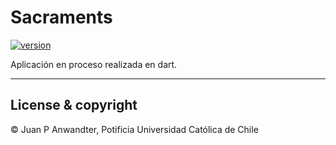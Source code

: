 # Sacraments #

[![version](https://img.shields.io/badge/version-1.0.0-yellow.svg)](https://semver.org)

Aplicación en proceso realizada en dart. 

---

## License & copyright

© Juan P Anwandter, Potificia Universidad Católica de Chile
